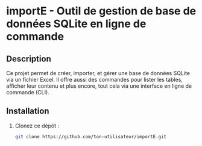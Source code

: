 # importE - Outil de gestion de base de données SQLite en ligne de commande

## Description

Ce projet permet de créer, importer, et gérer une base de données SQLite via un fichier Excel. Il offre aussi des commandes pour lister les tables, afficher leur contenu et plus encore, tout cela via une interface en ligne de commande (CLI).

## Installation

1. Clonez ce dépôt :
   ```bash
   git clone https://github.com/ton-utilisateur/importE.git
